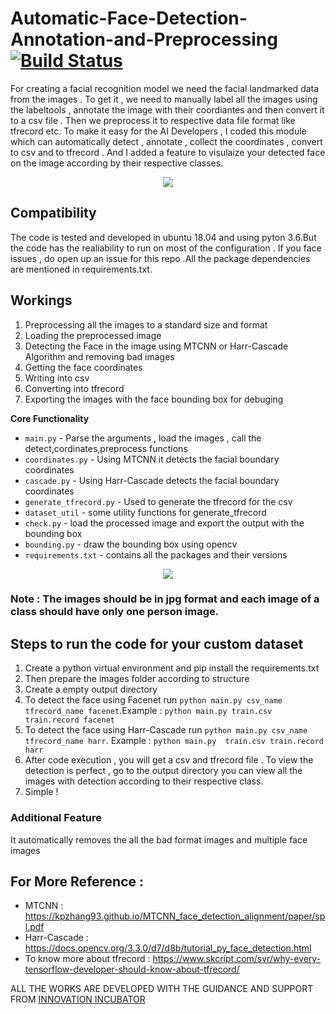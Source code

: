 # Automatic-Face-Detection-Annotation-and-Preprocessing [![Build Status][travis-image]][travis]

[travis-image]: https://travis-ci.org/robinreni96/Automatic-Face-Detection-Annotation-and-Preprocessing.svg?branch=master
[travis]: https://travis-ci.org/robinreni96/Automatic-Face-Detection-Annotation-and-Preprocessing

For creating a facial recognition model we need the facial landmarked data from the images . To get it , we need to manually label all the images using the labeltools , annotate the image with their coordiantes and then convert it to a csv file . Then we preprocess it to respective data file format like tfrecord etc. To make it easy for the AI Developers , I coded this module which can automatically detect , annotate , collect the coordinates , convert to csv and to tfrecord . And I added a feature to visulaize your detected face on the image according by their respective classes.


<p align="center"> 
<img src="https://github.com/robinreni96/Automatic-Face-Detection-Annotation-and-Preprocessing/blob/master/resource/18.jpg">
</p>

## Compatibility
The code is tested and developed  in ubuntu 18.04 and using pyton 3.6.But the code has the realiability to run on most of the configuration . If you face issues , do open up an issue for this repo .All the package dependencies are mentioned in requirements.txt.

## Workings
1. Preprocessing all the images to a standard size and format
2. Loading the preprocessed image
3. Detecting the Face in the image using MTCNN or Harr-Cascade Algorithm and removing bad images
4. Getting the face coordinates
5. Writing into csv
6. Converting into tfrecord
7. Exporting the images with the face bounding box for debuging

**Core Functionality**
+ `main.py` - Parse the arguments , load the images , call the detect,cordinates,preprocess functions
+ `coordinates.py` - Using MTCNN it detects the facial boundary coordinates
+ `cascade.py` - Using Harr-Cascade detects the facial boundary coordinates
+ `generate_tfrecord.py` - Used to generate the tfrecord for the csv
+ `dataset_util` - some utility functions for generate_tfrecord
+ `check.py` - load the processed image and export the output with the bounding box
+ `bounding.py` - draw the bounding box using opencv
+ `requirements.txt` - contains all the packages and their versions

<p align="center"> 
<img src="https://github.com/robinreni96/Automatic-Face-Detection-Annotation-and-Preprocessing/blob/master/resource/structue.png">
</p>

### Note : The images should be in jpg format and each image of a class should have only one person image.

## Steps to run the code for your custom dataset
1. Create a python virtual environment and pip install the requirements.txt
2. Then prepare the images folder according to structure
3. Create a empty output directory
4. To detect the face using Facenet run `python main.py csv_name tfrecord_name facenet`.Example : `python main.py train.csv train.record facenet`
5. To detect the face using Harr-Cascade run `python main.py csv_name tfrecord_name harr`. Example : `python main.py  train.csv train.record harr`
6. After code execution , you will get a csv and tfrecord file . To view the detection is perfect , go to the output directory you can view all the images with detection according to their respective class.
7. Simple !

### Additional Feature 
It automatically removes the all the bad format images and multiple face images

## For More Reference :
+ MTCNN : https://kpzhang93.github.io/MTCNN_face_detection_alignment/paper/spl.pdf
+ Harr-Cascade : https://docs.opencv.org/3.3.0/d7/d8b/tutorial_py_face_detection.html
+ To know more about tfrecord : https://www.skcript.com/svr/why-every-tensorflow-developer-should-know-about-tfrecord/

ALL THE WORKS ARE DEVELOPED WITH THE GUIDANCE AND SUPPORT FROM [INNOVATION INCUBATOR](https://innovationincubator.com/)





